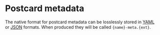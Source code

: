 # Postcard metadata

The native format for postcard metadata can be losslessly stored in [YAML](https://en.wikipedia.org/wiki/YAML) or [JSON](https://en.wikipedia.org/wiki/JSON) formats. When produced they will be called `{name}-meta.{ext}`.
